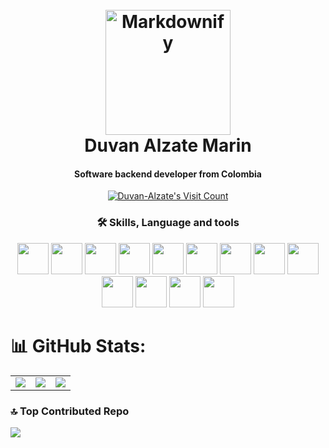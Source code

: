 
<h1 align="center">
  <br>
  <a href="http://duvanportfolio.liveblog365.com/">
    <img src="http://duvanportfolio.liveblog365.com/img/avatar.png" alt="Markdownify" width="200"></a>
  <br>
  Duvan Alzate Marin
  <br>
</h1>

<h4 align="center">Software backend developer from Colombia</h4>

<div align="center">
  <a href="https://visitcount.itsvg.in">
    <img src="https://visitcount.itsvg.in/api?id=Duvan-Alzate&icon=0&color=4" alt="Duvan-Alzate's Visit Count">
  </a>
</div>

<h3 align="center">🛠 Skills, Language and tools</h3>

<p align="center">
  <img src="https://cdn.jsdelivr.net/gh/devicons/devicon@latest/icons/vuejs/vuejs-original.svg" width="50" heigth="50" />
  <img src="https://cdn.jsdelivr.net/gh/devicons/devicon@latest/icons/php/php-original.svg" width="50" heigth="50"  />
  <img src="https://cdn.jsdelivr.net/gh/devicons/devicon@latest/icons/xamarin/xamarin-original.svg" width="50" heigth="50"  />
  <img src="https://cdn.jsdelivr.net/gh/devicons/devicon@latest/icons/react/react-original.svg" width="50" heigth="50"  />
    <img src="https://cdn.jsdelivr.net/gh/devicons/devicon@latest/icons/javascript/javascript-original.svg" width="50" heigth="50"  />
    <img src="https://cdn.jsdelivr.net/gh/devicons/devicon@latest/icons/sass/sass-original.svg" width="50" heigth="50"  />
    <img src="https://cdn.jsdelivr.net/gh/devicons/devicon@latest/icons/jquery/jquery-original-wordmark.svg" width="50" heigth="50"  />
    <img src="https://cdn.jsdelivr.net/gh/devicons/devicon@latest/icons/html5/html5-original.svg" width="50" heigth="50"  />
    <img src="https://cdn.jsdelivr.net/gh/devicons/devicon@latest/icons/css3/css3-original.svg" width="50" heigth="50"  />
    <img src="https://cdn.jsdelivr.net/gh/devicons/devicon@latest/icons/dotnetcore/dotnetcore-original.svg" width="50" heigth="50" />
    <img src="https://cdn.jsdelivr.net/gh/devicons/devicon@latest/icons/microsoftsqlserver/microsoftsqlserver-plain-wordmark.svg" width="50" heigth="50" />
    <img src="https://cdn.jsdelivr.net/gh/devicons/devicon@latest/icons/mysql/mysql-plain-wordmark.svg" width="50" heigth="50"  />
    <img src="https://cdn.jsdelivr.net/gh/devicons/devicon@latest/icons/git/git-original.svg" width="50" heigth="50"  />
</p>

# 📊 GitHub Stats:
<table>
  <tr>
    <td>
      <img src="https://github-readme-stats.vercel.app/api?username=Duvan-Alzate&theme=default_repocard&hide_border=false&include_all_commits=true&count_private=true" />
    </td>
    <td>
      <img src="https://github-readme-streak-stats.herokuapp.com/?user=Duvan-Alzate&theme=default_repocard&hide_border=false" />
    </td>
    <td>
      <img src="https://github-readme-stats.vercel.app/api/top-langs/?username=Duvan-Alzate&theme=default_repocard&hide_border=false&include_all_commits=true&count_private=true&layout=compact" />
    </td>
  </tr>
</table>

### 🔝 Top Contributed Repo
![](https://github-contributor-stats.vercel.app/api?username=Duvan-Alzate&limit=5&theme=default&combine_all_yearly_contributions=true)

